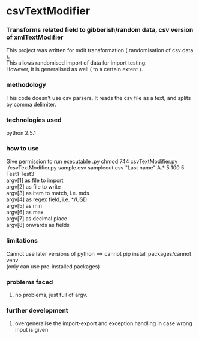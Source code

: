# csvTextModifier
### Transforms related field to gibberish/random data, csv version of xmlTextModifier
This project was written for mdit transformation ( randomisation of csv data ).  
This allows randomised import of data for import testing.  
However, it is generalised as well ( to a certain extent ). 

### methodology
This code doesn't use csv parsers. It reads the csv file as a text, and splits by comma delimiter.  

### technologies used
python 2.5.1

### how to use
Give permission to run executable .py
chmod 744 csvTextModifier.py  
./csvTextModifier.py sample.csv sampleout.csv "Last name" A.* 5 100 5 Test1 Test3  
argv[1] as file to import  
argv[2] as file to write  
argv[3] as item to match, i.e. mds  
argv[4] as regex field, i.e. */USD  
argv[5] as min  
argv[6] as max  
argv[7] as decimal place  
argv[8] onwards as fields  

### limitations
Cannot use later versions of python ==> cannot pip install packages/cannot venv  
(only can use pre-installed packages) 

### problems faced
1. no problems, just full of argv.

### further development
1. overgeneralise the import-export and exception handling in case wrong input is given
